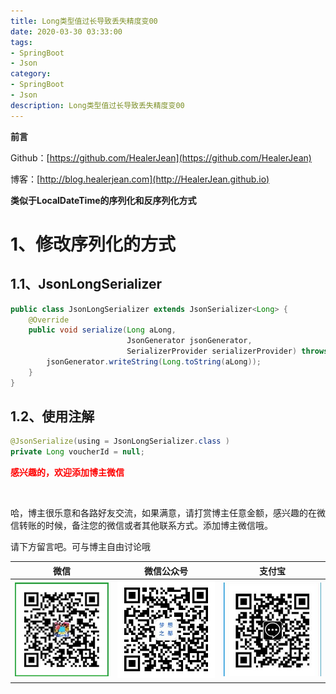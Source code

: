 ```yaml
---
title: Long类型值过长导致丢失精度变00
date: 2020-03-30 03:33:00
tags: 
- SpringBoot
- Json
category: 
- SpringBoot
- Json
description: Long类型值过长导致丢失精度变00
---
```




<!--
https://raw.githubusercontent.com/HealerJean/HealerJean.github.io/master/blogImages/ 
　　首行缩进
-->






**前言**     

 Github：[https://github.com/HealerJean](https://github.com/HealerJean)         

 博客：[http://blog.healerjean.com](http://HealerJean.github.io)    



**类似于LocalDateTime的序列化和反序列化方式**



# 1、修改序列化的方式  



## 1.1、JsonLongSerializer

```java
public class JsonLongSerializer extends JsonSerializer<Long> {
    @Override
    public void serialize(Long aLong, 
                          JsonGenerator jsonGenerator, 
                          SerializerProvider serializerProvider) throws IOException {
        jsonGenerator.writeString(Long.toString(aLong));
    }
}

```



## 1.2、使用注解

```java
@JsonSerialize(using = JsonLongSerializer.class )
private Long voucherId = null;
```














  **<font  color="red">感兴趣的，欢迎添加博主微信 </font>**       

​    

哈，博主很乐意和各路好友交流，如果满意，请打赏博主任意金额，感兴趣的在微信转账的时候，备注您的微信或者其他联系方式。添加博主微信哦。    

请下方留言吧。可与博主自由讨论哦   



|微信 | 微信公众号|支付宝|
|:-------:|:-------:|:------:|
| ![微信](https://raw.githubusercontent.com/HealerJean/HealerJean.github.io/master/assets/img/tctip/weixin.jpg)|![微信公众号](https://raw.githubusercontent.com/HealerJean/HealerJean.github.io/master/assets/img/my/qrcode_for_gh_a23c07a2da9e_258.jpg)|![支付宝](https://raw.githubusercontent.com/HealerJean/HealerJean.github.io/master/assets/img/tctip/alpay.jpg) |



<link rel="stylesheet" href="https://unpkg.com/gitalk/dist/gitalk.css">

<script src="https://unpkg.com/gitalk@latest/dist/gitalk.min.js"></script> 
<div id="gitalk-container"></div>    
 <script type="text/javascript">
    var gitalk = new Gitalk({
		clientID: `1d164cd85549874d0e3a`,
		clientSecret: `527c3d223d1e6608953e835b547061037d140355`,
		repo: `HealerJean.github.io`,
		owner: 'HealerJean',
		admin: ['HealerJean'],
		id: 'N4jn0CBmA7wFRaKO',
    });
    gitalk.render('gitalk-container');
</script> 


